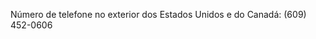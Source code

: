 Número de telefone no exterior dos Estados Unidos e do Canadá: (609) 452-0606

<!--HONumber=May16_HO2-->



